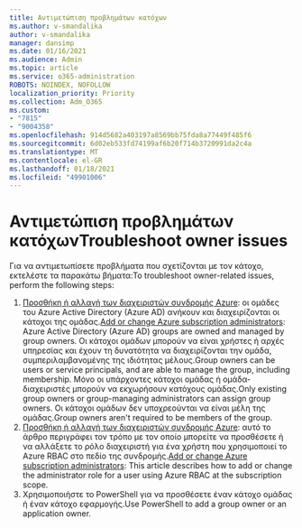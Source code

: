 ```yaml
---
title: Αντιμετώπιση προβλημάτων κατόχων
ms.author: v-smandalika
author: v-smandalika
manager: dansimp
ms.date: 01/16/2021
ms.audience: Admin
ms.topic: article
ms.service: o365-administration
ROBOTS: NOINDEX, NOFOLLOW
localization_priority: Priority
ms.collection: Adm_O365
ms.custom:
- "7815"
- "9004358"
ms.openlocfilehash: 914d5682a403197a8569bb75fda8a77449f485f6
ms.sourcegitcommit: 6d02eb533fd74199af6b20f714b3720991da2c4a
ms.translationtype: MT
ms.contentlocale: el-GR
ms.lasthandoff: 01/18/2021
ms.locfileid: "49901006"
---
```

# <a name="troubleshoot-owner-issues"></a><span data-ttu-id="a70d7-102">Αντιμετώπιση προβλημάτων κατόχων</span><span class="sxs-lookup"><span data-stu-id="a70d7-102">Troubleshoot owner issues</span></span>

<span data-ttu-id="a70d7-103">Για να αντιμετωπίσετε προβλήματα που σχετίζονται με τον κάτοχο, εκτελέστε τα παρακάτω βήματα:</span><span class="sxs-lookup"><span data-stu-id="a70d7-103">To troubleshoot owner-related issues, perform the following steps:</span></span>

1. <span data-ttu-id="a70d7-104">[Προσθήκη ή αλλαγή των διαχειριστών συνδρομής Azure](https://docs.microsoft.com/azure/active-directory/fundamentals/active-directory-accessmanagement-managing-group-owners): οι ομάδες του Azure Active Directory (Azure AD) ανήκουν και διαχειρίζονται οι κάτοχοι της ομάδας.</span><span class="sxs-lookup"><span data-stu-id="a70d7-104">[Add or change Azure subscription administrators](https://docs.microsoft.com/azure/active-directory/fundamentals/active-directory-accessmanagement-managing-group-owners): Azure Active Directory (Azure AD) groups are owned and managed by group owners.</span></span> <span data-ttu-id="a70d7-105">Οι κάτοχοι ομάδων μπορούν να είναι χρήστες ή αρχές υπηρεσίας και έχουν τη δυνατότητα να διαχειρίζονται την ομάδα, συμπεριλαμβανομένης της ιδιότητας μέλους.</span><span class="sxs-lookup"><span data-stu-id="a70d7-105">Group owners can be users or service principals, and are able to manage the group, including membership.</span></span> <span data-ttu-id="a70d7-106">Μόνο οι υπάρχοντες κάτοχοι ομάδας ή ομάδα-διαχειριστές μπορούν να εκχωρήσουν κατόχους ομάδας.</span><span class="sxs-lookup"><span data-stu-id="a70d7-106">Only existing group owners or group-managing administrators can assign group owners.</span></span> <span data-ttu-id="a70d7-107">Οι κάτοχοι ομάδων δεν υποχρεούνται να είναι μέλη της ομάδας.</span><span class="sxs-lookup"><span data-stu-id="a70d7-107">Group owners aren't required to be members of the group.</span></span>
2. <span data-ttu-id="a70d7-108">[Προσθήκη ή αλλαγή των διαχειριστών συνδρομής Azure](https://docs.microsoft.com/azure/cost-management-billing/manage/add-change-subscription-administrator): αυτό το άρθρο περιγράφει τον τρόπο με τον οποίο μπορείτε να προσθέσετε ή να αλλάξετε το ρόλο διαχειριστή για ένα χρήστη που χρησιμοποιεί το Azure RBAC στο πεδίο της συνδρομής.</span><span class="sxs-lookup"><span data-stu-id="a70d7-108">[Add or change Azure subscription administrators](https://docs.microsoft.com/azure/cost-management-billing/manage/add-change-subscription-administrator): This article describes how to add or change the administrator role for a user using Azure RBAC at the subscription scope.</span></span>
3. <span data-ttu-id="a70d7-109">Χρησιμοποιήστε το PowerShell για να προσθέσετε έναν κάτοχο ομάδας ή έναν κάτοχο εφαρμογής.</span><span class="sxs-lookup"><span data-stu-id="a70d7-109">Use PowerShell to add a group owner or an application owner.</span></span>
